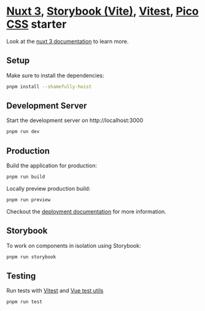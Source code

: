 # [Nuxt 3](https://nuxt.com/), [Storybook (Vite)](https://storybook.js.org/docs/vue/builders/vite), [Vitest](https://vitest.dev/), [Pico CSS](https://picocss.com/) starter

Look at the [nuxt 3 documentation](https://v3.nuxtjs.org) to learn more.

## Setup

Make sure to install the dependencies:

```bash
pnpm install --shamefully-hoist
```

## Development Server

Start the development server on http://localhost:3000

```bash
pnpm run dev
```

## Production

Build the application for production:

```bash
pnpm run build
```

Locally preview production build:

```bash
pnpm run preview
```

Checkout the [deployment documentation](https://v3.nuxtjs.org/guide/deploy/presets) for more information.

## Storybook

To work on components in isolation using Storybook:

```bash
pnpm run storybook
```

## Testing

Run tests with [Vitest](https://vitest.dev/api/) and [Vue test utils](https://test-utils.vuejs.org/)

```bash
pnpm run test
```
